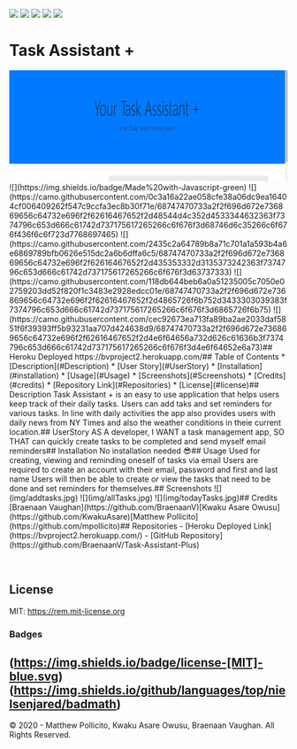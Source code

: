 ![](https://camo.githubusercontent.com/0999ec20f1112070c606e117f61dd21177179f9b40d4f66b94adbb3978adeabb/68747470733a2f2f696d672e736869656c64732e696f2f62616467652f2d4769746875622d3138313731373f7374796c653d666c61742d737175617265266c6f676f3d476974487562266c6f676f436f6c6f723d7768697465)
![](https://camo.githubusercontent.com/3b0aa009716b20018a683fea7d5babb79de77fdb40279cbb1f8e862a813900b1/68747470733a2f2f696d672e736869656c64732e696f2f62616467652f2d56697375616c25323053747564696f253230436f64652d3233413946323f7374796c653d666c61742d737175617265266c6f676f3d56697375616c25323053747564696f253230436f6465266c6f676f436f6c6f723d7768697465)
![](https://camo.githubusercontent.com/e61cf3e57f9e13e971a157885cbe3464a0a63a7602cd8e2464594866f14bca65/68747470733a2f2f696d672e736869656c64732e696f2f62616467652f2d4e504d2d4342333833373f7374796c653d666c61742d737175617265266c6f676f3d4e504d266c6f676f436f6c6f723d7768697465)
![](https://camo.githubusercontent.com/a2e06d523388c52257c599dbc3a629e0af1564a123a662a6c20fbccfdb83d15e/68747470733a2f2f696d672e736869656c64732e696f2f62616467652f2d536c61636b2d4530313536333f7374796c653d666c61742d737175617265266c6f676f3d536c61636b266c6f676f436f6c6f723d7768697465)
![](https://camo.githubusercontent.com/591bad6b337378a164bc0239d9259f266f2ed01d3aa3006c68bef1336731d051/68747470733a2f2f696d672e736869656c64732e696f2f62616467652f5f2d4769742d3239326533333f7374796c653d666c61742d737175617265266c6f676f3d676974266c6f676f436f6c6f723d666666)
​
# Task Assistant +
<img src="img/banner.jpg" width="800" height="200" />
​
![](https://img.shields.io/badge/Made%20with-Javascript-green)
![](https://camo.githubusercontent.com/0c3a16a22ae058cfe38a06dc9ea16404cf006409262f547c9ccfa3ec8b30f71e/68747470733a2f2f696d672e736869656c64732e696f2f62616467652f2d48544d4c352d4533344632363f7374796c653d666c61742d737175617265266c6f676f3d68746d6c35266c6f676f436f6c6f723d7768697465)
![](https://camo.githubusercontent.com/2435c2a64789b8a71c701a1a593b4a6e6869789bfb0626e515dc2a6b6dffa6c5/68747470733a2f2f696d672e736869656c64732e696f2f62616467652f2d435353332d3135373242363f7374796c653d666c61742d737175617265266c6f676f3d63737333)
![](https://camo.githubusercontent.com/118db644beb6a0a51235005c7050e02759203dd52f820f1c3483e2928edcc01e/68747470733a2f2f696d672e736869656c64732e696f2f62616467652f2d4865726f6b752d3433303039383f7374796c653d666c61742d737175617265266c6f676f3d6865726f6b75)
![](https://camo.githubusercontent.com/cec92673ea713fa89ba2ae2033daf5851f6f39393ff5b93231aa707d424638d9/68747470733a2f2f696d672e736869656c64732e696f2f62616467652f2d4e6f64656a732d626c61636b3f7374796c653d666c61742d737175617265266c6f676f3d4e6f64652e6a73)
​
## Heroku Deployed
https://bvproject2.herokuapp.com/ 
​
## Table of Contents
* [Description](#Description)
* [User Story](#UserStory)
* [Installation](#installation)
* [Usage](#Usage)
* [Screenshots](#Screenshots)
* [Credits](#credits)
* [Repository Link](#Repositories)
* [License](#license)
​
## Description
Task Assistant + is an easy to use application that helps users keep track of their daily tasks. Users can add taks and set reminders for various tasks. In line with daily activities the app also provides users with daily news from NY Times and also the weather conditions in theie current location.
​
## UserStory
AS A developer,  
I WANT a task management app,  
SO THAT can quickly create tasks to be completed and send myself email reminders  
​
​
​
## Installation
No installation needed 😎
​
## Usage
Used for creating, viewing and reminding oneself of tasks via email
Users are required to create an account with their email, password and first and last name
Users will then be able to create or view the tasks that need to be done and set reminders for themselves.
​
## Screenshots
![](img/addtasks.jpg)
![](img/allTasks.jpg)
![](img/todayTasks.jpg)
​
​
​
## Credits
[Braenaan Vaughan](https://github.com/BraenaanV)
​
[Kwaku Asare Owusu](https://github.com/KwakuAsare)
​
[Matthew Pollicito](https://github.com/mpollicito)
​
## Repositories
- [Heroku Deployed Link](https://bvproject2.herokuapp.com/)
- [GitHub Repository](https://github.com/BraenaanV/Task-Assistant-Plus)
 
​
## License
MIT: <https://rem.mit-license.org>
​
### Badges
(https://img.shields.io/badge/license-[MIT]-blue.svg)
(https://img.shields.io/github/languages/top/nielsenjared/badmath)
​
---
© 2020 - Matthew Pollicito, Kwaku Asare Owusu, Braenaan Vaughan. All Rights Reserved.
